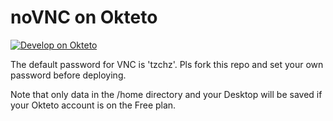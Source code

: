 # noVNC on Okteto
[![Develop on Okteto](https://okteto.com/develop-okteto.svg)](https://cloud.okteto.com/deploy?repository=https://github.com/2pe34fbeiaco/okteto-vnc)

The default password for VNC is 'tzchz'. Pls fork this repo and set your own password before deploying.

Note that only data in the /home directory and your Desktop will be saved if your Okteto account is on the Free plan.
